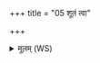 +++
title = "05 शूतं त्वा"

+++
<details><summary>मूलम् (WS)</summary>

शूतं त्वा हविरुपसीदन्तु दैवा निःसृप्याग्नेः पुनरेवं प्र सर्प । रूप  
सोमेन पूतो जठरे सीद ब्रह्मणामार्षेयास्ते मा रिषन् प्राशितारः ॥ ५ ॥
</details>